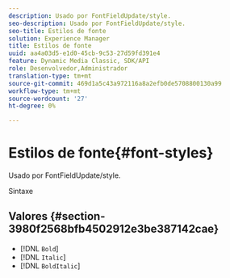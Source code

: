 ```yaml
---
description: Usado por FontFieldUpdate/style.
seo-description: Usado por FontFieldUpdate/style.
seo-title: Estilos de fonte
solution: Experience Manager
title: Estilos de fonte
uuid: aa4a03d5-e1d0-45cb-9c53-27d59fd391e4
feature: Dynamic Media Classic, SDK/API
role: Desenvolvedor,Administrador
translation-type: tm+mt
source-git-commit: 469d1a5c43a972116a8a2efb0de5708800130a99
workflow-type: tm+mt
source-wordcount: '27'
ht-degree: 0%

---
```



# Estilos de fonte{#font-styles}

Usado por FontFieldUpdate/style.

Sintaxe

## Valores {#section-3980f2568bfb4502912e3be387142cae}

* [!DNL `Bold`]
* [!DNL `Italic`]
* [!DNL `BoldItalic`]

